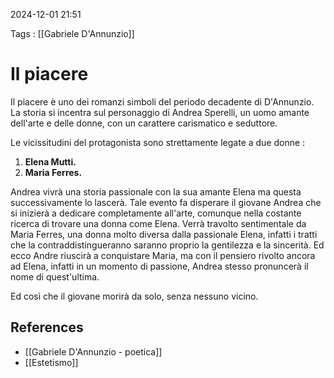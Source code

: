 2024-12-01 21:51

Tags : [[Gabriele D'Annunzio]] 

# Il piacere

Il piacere è uno dei romanzi simboli del periodo decadente di D'Annunzio.
La storia si incentra sul personaggio di Andrea Sperelli, un uomo amante dell'arte e delle donne, con un carattere carismatico e seduttore.

Le vicissitudini del protagonista sono strettamente legate a due donne : 
1. **Elena Mutti.**
2. **Maria Ferres.**

Andrea vivrà una storia passionale con la sua amante Elena ma questa successivamente lo lascerà. Tale evento fa disperare il giovane Andrea che si inizierà a dedicare completamente all'arte, comunque nella costante ricerca di trovare una donna come Elena. 
Verrà travolto sentimentale da Maria Ferres, una donna molto diversa dalla passionale Elena, infatti i tratti che la contraddistingueranno saranno proprio la gentilezza e la sincerità. 
Ed ecco Andre riuscirà a conquistare Maria, ma con il pensiero rivolto ancora ad Elena, infatti in un momento di passione, Andrea stesso pronuncerà il nome di quest'ultima.

Ed così che il giovane morirà da solo, senza nessuno vicino.
## References

- [[Gabriele D'Annunzio - poetica]]
- [[Estetismo]]